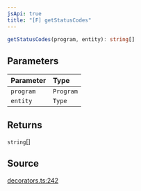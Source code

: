 ```yaml
---
jsApi: true
title: "[F] getStatusCodes"
---
```


```ts
getStatusCodes(program, entity): string[]
```

## Parameters

| Parameter | Type      |
| :-------- | :-------- |
| `program` | `Program` |
| `entity`  | `Type`    |

## Returns

`string`[]

## Source

[decorators.ts:242](https://github.com/markcowl/cadl/blob/3db15286/packages/http/src/decorators.ts#L242)
